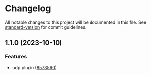 # Changelog

All notable changes to this project will be documented in this file. See [standard-version](https://github.com/conventional-changelog/standard-version) for commit guidelines.

## 1.1.0 (2023-10-10)


### Features

* udp plugin ([8573560](https://github.com/Anberm/hc-capacitor-udp/commit/8573560e6ae365ac34ab86ec917c43fb3d5d20a1))

